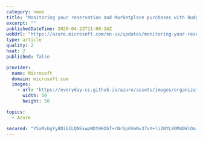 ```yaml
---
category: news
title: "Monitoring your reservation and Marketplace purchases with Budgets"
excerpt: ""
publishedDateTime: 2020-04-23T21:00:16Z
webUrl: "https://azure.microsoft.com/en-us/updates/monitoring-your-reservation-and-marketplace-purchases-with-budgets/"
type: article
quality: 2
heat: 2
published: false

provider:
  name: Microsoft
  domain: microsoft.com
  images:
    - url: "https://everyday-cc.github.io/azure/assets/images/organizations/microsoft.com-50x50.jpg"
      width: 50
      height: 50

topics:
  - Azure

secured: "Y5xMvbgYy8DiGILQNExwpWDtHHObT+rNrSp6VeNv37vY+li2NYL80M40WlOaJ9D1x/C6jw7DG/rAX5SLvjupSxMmyL7c7QAjz5fTp3iogR8TNQIdpXFnidlmeOEuTgsqRGPF8En9o6jHnJ1gsUe19CmDeFJIDmY0ujb9Bo7KGTuqHNUmAYRkHCRlsvUVUMmAyrr1ou91wrRESYaiqQfye1YE6SDf1Pvh3bj94cDnTrp8uHTsFdqHYHYI6q5UUfDcxxClIBkxTgDeNib809Aub2B3rUkQqucv4AfjJzM+PLL4fNFfnkkFGN32BrUO5H1AXbbzDTUgNwXU8kTv5BSGYw==;Z2kAtEGM5Gjg3usqMS39RA=="
---
```


